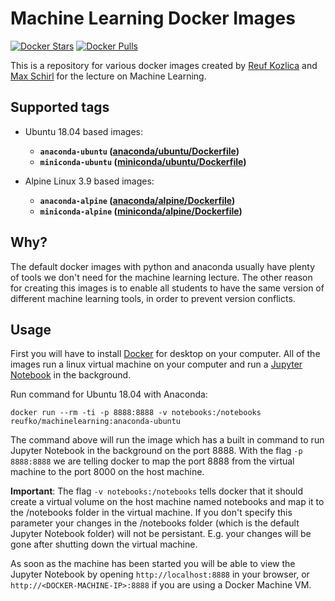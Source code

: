 # Machine Learning Docker Images

[![Docker Stars](https://img.shields.io/docker/stars/reufko/machinelearning.svg)][hub]
[![Docker Pulls](https://img.shields.io/docker/pulls/reufko/machinelearning.svg)][hub]

[hub]: https://hub.docker.com/r/reufko/machinelearning

This is a repository for various docker images created by [Reuf Kozlica](https://github.com/reufko) and [Max Schirl]() for the lecture on Machine Learning.

## Supported tags
* Ubuntu 18.04 based images:
  * **`anaconda-ubuntu` ([anaconda/ubuntu/Dockerfile](https://github.com/reufko/docker-images/blob/master/anaconda/ubuntu/Dockerfile))**
  * **`miniconda-ubuntu` ([miniconda/ubuntu/Dockerfile](https://github.com/reufko/docker-images/blob/master/miniconda/ubuntu/Dockerfile))**
  
* Alpine Linux 3.9 based images:
  * **`anaconda-alpine` ([anaconda/alpine/Dockerfile](https://github.com/reufko/docker-images/blob/master/anaconda/alpine/Dockerfile))**
  * **`miniconda-alpine` ([miniconda/alpine/Dockerfile](https://github.com/reufko/docker-images/blob/master/miniconda/alpine/Dockerfile))**
  
## Why?
The default docker images with python and anaconda usually have plenty of tools we don't need for the machine learning lecture. 
The other reason for creating this images is to enable all students to have the same version of different machine learning tools, 
in order to prevent version conflicts.

## Usage
First you will have to install [Docker](https://hub.docker.com/) for desktop on your computer. 
All of the images run a linux virtual machine on your computer and run a [Jupyter Notebook](https://jupyter.org/) in the background. 

Run command for Ubuntu 18.04 with Anaconda:

```shell
docker run --rm -ti -p 8888:8888 -v notebooks:/notebooks reufko/machinelearning:anaconda-ubuntu 
```
The command above will run the image which has a built in command to run Jupyter Notebook in the background on the port 8888. 
With the flag `-p 8888:8888` we are telling docker to map the port 8888 from the virtual machine to the port 8000 on the host machine.

**Important**: The flag `-v notebooks:/notebooks` tells docker that it should create a virtual volume on the host machine named notebooks and map 
it to the /notebooks folder in the virtual machine. If you don't specify this parameter your changes in the /notebooks folder 
(which is the default Jupyter Notebook folder) will not be persistant. E.g. your changes will be gone after shutting down the virtual machine.

As soon as the machine has been started you will be able to view the Jupyter Notebook by opening `http://localhost:8888` in your browser, 
or `http://<DOCKER-MACHINE-IP>:8888` if you are using a Docker Machine VM.
